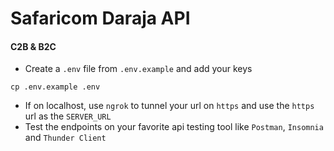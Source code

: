 # Safaricom Daraja API

#### C2B & B2C

- Create a `.env` file from `.env.example` and add your keys

```
cp .env.example .env
```

- If on localhost, use `ngrok` to tunnel your url on `https` and use the `https` url as the `SERVER_URL`
- Test the endpoints on your favorite api testing tool like `Postman`, `Insomnia` and `Thunder Client`
